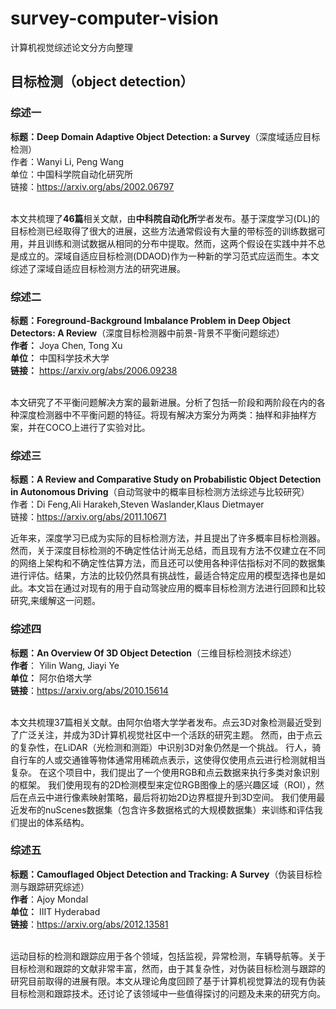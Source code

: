 # survey-computer-vision

计算机视觉综述论文分方向整理<br>

## 目标检测（object detection）

### 综述一

**标题：Deep Domain Adaptive Object Detection: a Survey**（深度域适应目标检测）<br>
作者：Wanyi Li, Peng Wang<br>
单位：中国科学院自动化研究所<br>
链接：https://arxiv.org/abs/2002.06797<br><br>


本文共梳理了**46篇**相关文献，由**中科院自动化所**学者发布。基于深度学习(DL)的目标检测已经取得了很大的进展，这些方法通常假设有大量的带标签的训练数据可用，并且训练和测试数据从相同的分布中提取。然而，这两个假设在实践中并不总是成立的。深域自适应目标检测(DDAOD)作为一种新的学习范式应运而生。本文综述了深域自适应目标检测方法的研究进展。<br>



### 综述二

**标题：Foreground-Background Imbalance Problem in Deep Object Detectors: A Review**（深度目标检测器中前景-背景不平衡问题综述）<br>
**作者：** Joya Chen, Tong Xu<br>
**单位：** 中国科学技术大学<br>
**链接：** https://arxiv.org/abs/2006.09238<br><br>

本文研究了不平衡问题解决方案的最新进展。分析了包括一阶段和两阶段在内的各种深度检测器中不平衡问题的特征。将现有解决方案分为两类：抽样和非抽样方案，并在COCO上进行了实验对比。<br>





### 综述三

**标题：A Review and Comparative Study on Probabilistic Object Detection in Autonomous Driving**（自动驾驶中的概率目标检测方法综述与比较研究）<br>
作者：Di Feng,Ali Harakeh,Steven Waslander,Klaus Dietmayer<br>
链接：https://arxiv.org/abs/2011.10671<br>


近年来，深度学习已成为实际的目标检测方法，并且提出了许多概率目标检测器。然而，关于深度目标检测的不确定性估计尚无总结，而且现有方法不仅建立在不同的网络上架构和不确定性估算方法，而且还可以使用各种评估指标对不同的数据集进行评估。结果，方法的比较仍然具有挑战性，最适合特定应用的模型选择也是如此。本文旨在通过对现有的用于自动驾驶应用的概率目标检测方法进行回顾和比较研究,来缓解这一问题。



### 综述四

**标题：An Overview Of 3D Object Detection**（三维目标检测技术综述）<br>
**作者**： Yilin Wang, Jiayi Ye<br>
**单位：** 阿尔伯塔大学<br>
**链接**：https://arxiv.org/abs/2010.15614<br><br>



本文共梳理37篇相关文献。由阿尔伯塔大学学者发布。点云3D对象检测最近受到了广泛关注，并成为3D计算机视觉社区中一个活跃的研究主题。 然而，由于点云的复杂性，在LiDAR（光检测和测距）中识别3D对象仍然是一个挑战。 行人，骑自行车的人或交通锥等物体通常用稀疏点表示，这使得仅使用点云进行检测就相当复杂。 在这个项目中，我们提出了一个使用RGB和点云数据来执行多类对象识别的框架。 我们使用现有的2D检测模型来定位RGB图像上的感兴趣区域（ROI），然后在点云中进行像素映射策略，最后将初始2D边界框提升到3D空间。 我们使用最近发布的nuScenes数据集（包含许多数据格式的大规模数据集）来训练和评估我们提出的体系结构。<br>



### 综述五

**标题：Camouflaged Object Detection and Tracking: A Survey**（伪装目标检测与跟踪研究综述）<br>
**作者**：Ajoy Mondal<br>
**单位：** IIIT Hyderabad<br>
**链接**：https://arxiv.org/abs/2012.13581<br><br>

运动目标的检测和跟踪应用于各个领域，包括监视，异常检测，车辆导航等。关于目标检测和跟踪的文献非常丰富，然而，由于其复杂性，对伪装目标检测与跟踪的研究目前取得的进展有限。本文从理论角度回顾了基于计算机视觉算法的现有伪装目标检测和跟踪技术。还讨论了该领域中一些值得探讨的问题及未来的研究方向。<br>

